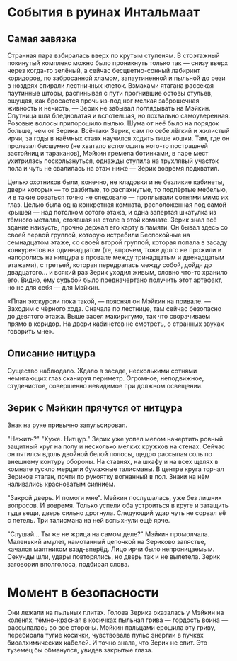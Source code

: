 # События в руинах Интальмаат

## Самая завязка

Странная пара взбиралась вверх по крутым ступеням. В стоэтажный покинутый комплекс можно было проникнуть только так — снизу вверх через когда-то зелёный, а сейчас бесцветно-сонный лабиринт коридоров, по забросанной хламом, запаутиненной и пыльной до рези в ноздрях спирали лестничных клеток. Взмахами ятагана рассекая паутинные шторы, распинывая с пути прогнившие остовы стульев, ощущая, как бросается прочь из-под ног мелкая заброшечная живность и нечисть, — Зерик не забывал поглядывать на Мэйкин. Спутница шла бледноватая и вспотевшая, но похвально самоуверенная. Розовые волосы припорошило пылью. Шума от неё было на порядок больше, чем от Зерика. Всё-таки Зерик, сам по себе лёгкий и жилистый ирчи, за годы в наёмных стаях научился ходить тише кошки. Там, где он пролезал бесшумно (не хватало всполошить кого-то пострашней застойниц и тараканов), Мэйкин гремела ботинками, в паре мест ухитрилась поскользнуться, однажды ступила на трухлявый участок пола и чуть не свалилась на этаж ниже — Зерик вовремя подхватил.

Целью охотников были, конечно, не кладовки и не безликие кабинеты, двери которых — то разбитые, то распахнутые, то подпёртые мебелью, и в такие соваться точно не следовало — проплывали сотнями мимо их глаз. Целью была одна конкретная комната, расположенная под самой крышей — над потолком сотого этажа, и одна запертая шкатулка из тёмного металла, стоявшая на столе в этой комнате. Зерик знал всё здание наизусть, прочно держал его карту в памяти. Он бывал здесь со своей первой группой, которую истребили Беспокойные на семнадцатом этаже, со своей второй группой, которая попала в засаду конкурентов на одиннадцатом (те, впрочем, тоже долго не прожили и напоролись на нитцура в провале между тринадцатым и двенадцатым этажами), с третьей, которая передралась между собой, дойдя до двадцатого… и всякий раз Зерик уходил живым, словно что-то хранило его. Видно, ему судьбой было предначертано получить этот артефакт, но не для себя — для Мэйкин.

«План экскурсии пока такой, — пояснял он Мэйкин на привале. — Заходим с чёрного хода. Сначала по лестнице, там сейчас безопасно до девятого этажа. Выше засел макиригумо, так что сворачиваем прямо в коридор. На двери кабинетов не смотреть, о странных звуках говорить мне».

## Описание нитцура
Существо наблюдало. Ждало в засаде, несколькими сотнями немигающих глаз сканируя периметр. Огромное, неподвижное, студенистое, совершенно невидимое при должном освещении.


## Зерик с Мэйкин прячутся от нитцура

Знак на руке привычно запульсировал.

"Нежить?"
"Хуже. Нитцур."
Зерик уже успел мелом начертить ровный защитный круг на полу и несколько мелких кружков на стенах. Сейчас он пятился вдоль двойной белой полосы, щедро рассыпая соль по внешнему контуру обороны. На ставнях, на шкафу и на всех щелях в комнате тускло мерцали бумажные талисманы. В центре круга торчал Зериков ятаган, почти по рукоятку вогнанный в пол. Знаки на нём наливались красноватым сиянием.

"Закрой дверь. И помоги мне". Мэйкин послушалась, уже без лишних вопросов. И вовремя. Только успели оба устроиться в круге и затащить туда вещи, дверь сильно дрогнула. Следующий удар чуть не сорвал её с петель. Три талисмана на ней вспыхнули ещё ярче.

"Слушай... Ты же не жрица на самом деле?"
Мэйкин промолчала. Маленький амулет, намотанный цепочкой на Зериково запястье, качался маятником взад-вперёд. Лицо ирчи было непроницаемым. Секунды шли, удары повторялись, но дверь так и не вылетела. Зерик заговорил вполголоса, подбирая слова.

# Момент в безопасности

Они лежали на пыльных плитах. Голова Зерика оказалась у Мэйкин на коленях, тёмно-красная в косичках пыльная грива — гордость воина — рассыпалась во все стороны. Мэйкин пальцами ерошила эту гриву, перебирала тугие косички, чувствовала пульс энергии в пучках биоалхимических кабелей. И точно знала, что Зерик не спит. Это туземец бы обманулся, увидев закрытые глаза.
